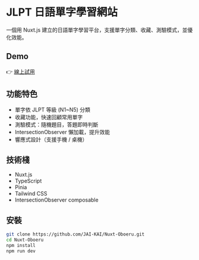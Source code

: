 # JLPT 日語單字學習網站

一個用 Nuxt.js 建立的日語單字學習平台，支援單字分類、收藏、測驗模式，並優化效能。

## Demo
👉 [線上試用](https://jai-kai.github.io/Nuxt-Oboeru/)

## 功能特色
- 單字依 JLPT 等級 (N1~N5) 分類
- 收藏功能，快速回顧常用單字
- 測驗模式：隨機題目，答題即時判斷
- IntersectionObserver 懶加載，提升效能
- 響應式設計（支援手機 / 桌機）

## 技術棧
- Nuxt.js 
- TypeScript
- Pinia
- Tailwind CSS
- IntersectionObserver composable

## 安裝
```bash
git clone https://github.com/JAI-KAI/Nuxt-Oboeru.git
cd Nuxt-Oboeru
npm install
npm run dev
